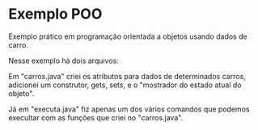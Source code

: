 # Exemplo POO
 Exemplo prático em programação orientada a objetos usando dados de carro.

 Nesse exemplo há dois arquivos:

 Em "carros.java" criei os atributos para dados de determinados carros, adicionei um construtor, gets, sets, e o "mostrador do estado atual do objeto".

 Já em "executa.java" fiz apenas um dos vários comandos que podemos execultar com as funções que criei no "carros.java".
